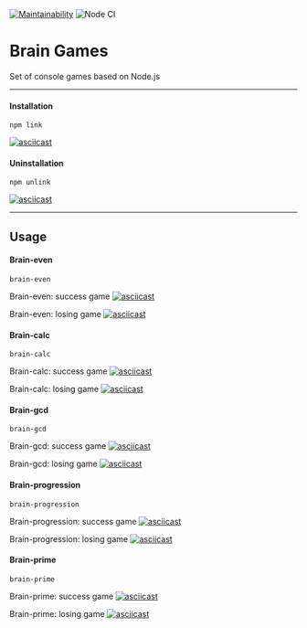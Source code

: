 [![Maintainability](https://api.codeclimate.com/v1/badges/e6468f37832caae556d7/maintainability)](https://codeclimate.com/github/krisgordey/frontend-project-lvl1/maintainability)
![Node CI](https://github.com/krisgordey/frontend-project-lvl1/workflows/Node%20CI/badge.svg)

# Brain Games

Set of console games based on Node.js

---

#### Installation
```npm link```

[![asciicast](https://asciinema.org/a/25lNO5UkpWD6rfLuEhFRWdXk3.svg)](https://asciinema.org/a/25lNO5UkpWD6rfLuEhFRWdXk3)


#### Uninstallation
```npm unlink```

[![asciicast](https://asciinema.org/a/Q8iVH5E3yPhPApQBrwbTDSwS3.svg)](https://asciinema.org/a/Q8iVH5E3yPhPApQBrwbTDSwS3)

---

## Usage

#### Brain-even

```brain-even```

Brain-even: success game
[![asciicast](https://asciinema.org/a/pwbSv1n7lqjzlZh3bowRj5prp.svg)](https://asciinema.org/a/pwbSv1n7lqjzlZh3bowRj5prp)

Brain-even: losing game
[![asciicast](https://asciinema.org/a/nezVFvisyM2C2k3vxpBOKLw1a.svg)](https://asciinema.org/a/nezVFvisyM2C2k3vxpBOKLw1a)

#### Brain-calc

```brain-calc```

Brain-calc: success game
[![asciicast](https://asciinema.org/a/AYDdTsiWyM8MZ5hc70xyS4PB9.svg)](https://asciinema.org/a/AYDdTsiWyM8MZ5hc70xyS4PB9)

Brain-calc: losing game
[![asciicast](https://asciinema.org/a/oSCPce529SmArWy8ap05ClFsE.svg)](https://asciinema.org/a/oSCPce529SmArWy8ap05ClFsE)

#### Brain-gcd

```brain-gcd```

Brain-gcd: success game
[![asciicast](https://asciinema.org/a/yNsGGUjnS4wGGRy3CjWXQG5HB.svg)](https://asciinema.org/a/yNsGGUjnS4wGGRy3CjWXQG5HB)

Brain-gcd: losing game
[![asciicast](https://asciinema.org/a/a20pgRZ6rBiLkpQuCW2yMjulw.svg)](https://asciinema.org/a/a20pgRZ6rBiLkpQuCW2yMjulw)

#### Brain-progression

```brain-progression```

Brain-progression: success game
[![asciicast](https://asciinema.org/a/PoltqkWXEGIo2lfLJzGcXKRwp.svg)](https://asciinema.org/a/PoltqkWXEGIo2lfLJzGcXKRwp)

Brain-progression: losing game
[![asciicast](https://asciinema.org/a/NAShd9rcRrNfFeSxqM80xzurH.svg)](https://asciinema.org/a/NAShd9rcRrNfFeSxqM80xzurH)

#### Brain-prime

```brain-prime```

Brain-prime: success game
[![asciicast](https://asciinema.org/a/7FxAgWzInNicPIDlLhBeH3woT.svg)](https://asciinema.org/a/7FxAgWzInNicPIDlLhBeH3woT)

Brain-prime: losing game
[![asciicast](https://asciinema.org/a/f01XB9YdV2onLcjaypxYrn9bO.svg)](https://asciinema.org/a/f01XB9YdV2onLcjaypxYrn9bO)
